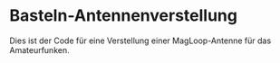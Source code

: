 # Basteln-Antennenverstellung
Dies ist der Code für eine Verstellung einer MagLoop-Antenne für das Amateurfunken.
